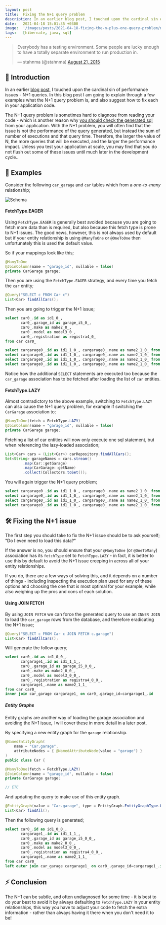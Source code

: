 ```yaml
---
layout: post
title:  Fixing the N+1 query problem
description: In an earlier blog post, I touched upon the cardinal sin of performance issues - N+1 queries. In this b...
date:   2021-04-18 15:01:35 +0300
image:  '/images/posts/2021-04-18-fixing-the-n-plus-one-query-problem/nplusone.png'
tags:   [hibernate, java, sql]
---
```


<blockquote class="twitter-tweet tw-align-center"><p lang="en" dir="ltr">Everybody has a testing environment. Some people are lucky enough to have a totally separate environment to run production in.</p>&mdash; stahnma (@stahnma) <a href="https://twitter.com/stahnma/status/634849376343429120?ref_src=twsrc%5Etfw">August 21, 2015</a></blockquote> <script async src="https://platform.twitter.com/widgets.js" charset="utf-8"></script>

## 👋 Introduction
In an earlier [blog post](https://marktjbrown.com/improve-query-caching-with-in-clause-padding), I touched upon the cardinal sin of performance issues - N+1 queries. In this blog post I am going to explain through a few examples what the N+1 query problem is, and also suggest how to fix each in your application code.

The N+1 query problem is sometimes hard to diagnose from reading your code - which is another reason why [you should check the generated sql](https://marktjbrown.com/criteria-query) from your application. With the N+1 problem, you will often find that the issue is not the performance of the query generated, but instead the sum of number of executions and that query time. Therefore, the larger the value of N, the more queries that will be executed, and the larger the performance impact. Unless you test your application at scale, you may find that you do not flush out some of these issues until much later in the development cycle..

## 🧐 Examples
Consider the following `car_garage` and `car` tables which from a _one-to-many_ relationship;

![Schema]({{site.baseurl}}/images/posts/2021-04-18-fixing-the-n-plus-one-query-problem/schema.png)

#### FetchType.EAGER
Using `FetchType.EAGER` is generally best avoided because you are going to fetch more data than is required, but also because this fetch type is prone to N+1 issues. The good news, however, this is not always used by default but if your entity relationship is using `@ManyToOne` or `@OneToOne` then unfortunately this is used the default value.

So if your mappings look like this;

```java
@ManyToOne
@JoinColumn(name = "garage_id", nullable = false)
private CarGarage garage;
```

Then you are using the `FetchType.EAGER` strategy, and every time you fetch the `car` entity;

```java
@Query("SELECT c FROM Car c")
List<Car> findAllCars();
```

Then you are going to trigger the N+1 issue;

```sql
select car0_.id as id1_0_, 
       car0_.garage_id as garage_i5_0_, 
       car0_.make as make2_0_, 
       car0_.model as model3_0_, 
       car0_.registration as registra4_0_ 
from car car0_

select cargarage0_.id as id1_1_0_, cargarage0_.name as name2_1_0_ from car_garage cargarage0_ where cargarage0_.id=?
select cargarage0_.id as id1_1_0_, cargarage0_.name as name2_1_0_ from car_garage cargarage0_ where cargarage0_.id=?
select cargarage0_.id as id1_1_0_, cargarage0_.name as name2_1_0_ from car_garage cargarage0_ where cargarage0_.id=?
select cargarage0_.id as id1_1_0_, cargarage0_.name as name2_1_0_ from car_garage cargarage0_ where cargarage0_.id=?
```

Notice how the additional `SELECT` statements are executed too because the `car_garage` association has to be fetched after loading the list of `car` entities.

#### FetchType.LAZY
Almost contradictory to the above example, switching to `FetchType.LAZY` can also cause the N+1 query problem, for example if switching the `CarGarage` association to;

```java
@ManyToOne(fetch = FetchType.LAZY)
@JoinColumn(name = "garage_id", nullable = false)
private CarGarage garage;
```
Fetching a list of car entities will now only execute one sql statement, but when referencing the lazy-loaded association;

```java
List<Car> cars = (List<Car>) carRepository.findAllCars();
Set<String> garageNames = cars.stream()
        .map(Car::getGarage)
        .map(CarGarage::getName)
        .collect(Collectors.toSet());
```

You will again trigger the N+1 query problem;

```sql
select cargarage0_.id as id1_1_0_, cargarage0_.name as name2_1_0_ from car_garage cargarage0_ where cargarage0_.id=?
select cargarage0_.id as id1_1_0_, cargarage0_.name as name2_1_0_ from car_garage cargarage0_ where cargarage0_.id=?
select cargarage0_.id as id1_1_0_, cargarage0_.name as name2_1_0_ from car_garage cargarage0_ where cargarage0_.id=?
select cargarage0_.id as id1_1_0_, cargarage0_.name as name2_1_0_ from car_garage cargarage0_ where cargarage0_.id=?
```

## 🛠 Fixing the N+1 issue
The first step you should take to fix the N+1 issue should be to ask yourself; "Do I even need to load this data?"

If the answer is no, you should ensure that your `@ManyToOne` (or `@OneToMany`) association has its `fetchType` set to `FetchType.LAZY` - in fact, it is better to use this by default to avoid the N+1 issue creeping in across all of your entity relationships.

If you do, there are a few ways of solving this, and it depends on a number of things - including inspecting the execution plan used for any of these options and choosing the one that is most optimal for your example, while also weighing up the pros and cons of each solution.

#### Using JOIN FETCH
By using `JOIN FETCH` we can force the generated query to use an `INNER JOIN` to load the `car_garage` rows from the database, and therefore eradicating the N+1 issue;

```java
@Query("SELECT c FROM Car c JOIN FETCH c.garage")
List<Car> findAllCars();
```

Will generate the follow query;

```sql
select car0_.id as id1_0_0_, 
       cargarage1_.id as id1_1_1_, 
       car0_.garage_id as garage_i5_0_0_, 
       car0_.make as make2_0_0_, 
       car0_.model as model3_0_0_, 
       car0_.registration as registra4_0_0_, 
       cargarage1_.name as name2_1_1_ 
from car car0_ 
inner join car_garage cargarage1_ on car0_.garage_id=cargarage1_.id 
```

##### Entity Graphs
Entity graphs are another way of loading the garage association and avoiding the N+1 issue, I will cover these in more detail in a later post.

By specifying a new entity graph for the `garage` relationship.

```java
@NamedEntityGraph(
    name = "Car.garage",
    attributeNodes = { @NamedAttributeNode(value = "garage") }
)
public class Car {

@ManyToOne(fetch = FetchType.LAZY)
@JoinColumn(name = "garage_id", nullable = false)
private CarGarage garage;

// ETC
```

And updating the query to make use of this entity graph.

```java
@EntityGraph(value = "Car.garage", type = EntityGraph.EntityGraphType.LOAD)
List<Car> findAll();
```

Then the following query is generated;

```sql
select car0_.id as id1_0_0_, 
       cargarage1_.id as id1_1_1_, 
       car0_.garage_id as garage_i5_0_0_, 
       car0_.make as make2_0_0_, 
       car0_.model as model3_0_0_, 
       car0_.registration as registra4_0_0_, 
       cargarage1_.name as name2_1_1_ 
from car car0_ 
left outer join car_garage cargarage1_ on car0_.garage_id=cargarage1_.id
```

## ⚡️ Conclusion
The N+1 can be subtle, and often undiagnosed for some time - it is best to do your best to avoid it by always defaulting to `FetchType.LAZY` in your entity relationships, this way you have to adjust your code to fetch the extra information - rather than always having it there when you don't need it to be!